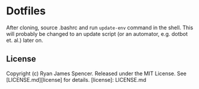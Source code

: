Dotfiles
========

After cloning, source .bashrc and run `update-env` command in the shell. 
This will probably be changed to an update script (or an automator, e.g. dotbot et. al.) later on.

License
-------

Copyright (c) Ryan James Spencer. Released under the MIT License. See
[LICENSE.md][license] for details.
[license]: LICENSE.md

